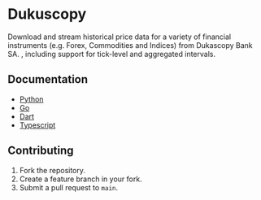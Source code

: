 # Dukuscopy

Download and stream historical price data for a variety of financial instruments (e.g. Forex, Commodities and Indices) from Dukascopy Bank SA. , including support for tick-level and aggregated intervals.

## Documentation
- [Python](./python)
- [Go](https://github.com/Eghosa-Osayande/dukascopy-go)
- [Dart](./dart)
- [Typescript](./typescript)


## Contributing
1. Fork the repository.
2. Create a feature branch in your fork.
3. Submit a pull request to `main`.
